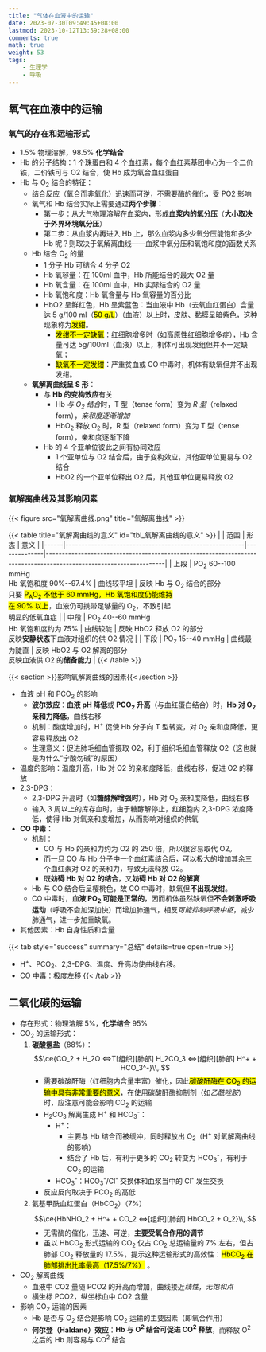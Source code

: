 ```yaml
---
title: "气体在血液中的运输"
date: 2023-07-30T09:49:45+08:00
lastmod: 2023-10-12T13:59:28+08:00
comments: true
math: true
weight: 53
tags:
    - 生理学
    - 呼吸
---
```


## 氧气在血液中的运输

### 氧气的存在和运输形式

- 1.5% 物理溶解，98.5% **化学结合**
- Hb 的分子结构：1 个珠蛋白和 4 个血红素，每个血红素基团中心为一个二价铁，二价铁可与 O2 结合，使 Hb 成为氧合血红蛋白
- Hb 与 O<sub>2</sub> 结合的特征：
    - 结合反应（氧合而非氧化）迅速而可逆，不需要酶的催化，受 PO2 影响
    - 氧气和 Hb 结合实际上需要通过**两个步骤**：
        - 第一步：从大气物理溶解在血浆内，形成**血浆内的氧分压**（**大小取决于外界环境氧分压**）
        - 第二步：从血浆内再进入 Hb 上，那么血浆内多少氧分压能饱和多少 Hb 呢？则取决于氧解离曲线——血浆中氧分压和氧饱和度的函数关系
    - Hb 结合 O<sub>2</sub> 的量
        - 1 分子 Hb 可结合 4 分子 O2
        - Hb 氧容量：在 100ml 血中，Hb 所能结合的最大 O2 量
        - Hb 氧含量：在 100ml 血中，Hb 实际结合的 O2 量
        - Hb 氧饱和度：Hb 氧含量与 Hb 氧容量的百分比
        - HbO2 呈鲜红色，Hb 呈紫蓝色：当血液中 Hb（去氧血红蛋白）含量达 5 g/100 ml（<mark>50 g/L</mark>）（血液）以上时，皮肤、黏膜呈暗紫色，这种现象称为<mark>发绀</mark>。
            - <mark>发绀不一定缺氧</mark>：红细胞增多时（如高原性红细胞增多症），Hb 含量可达 5g/100ml（血液）以上，机体可出现发组但并不一定缺氧；
            - <mark>缺氧不一定发绀</mark>：严重贫血或 CO 中毒时，机体有缺氧但并不出现发绀。
    - **氧解离曲线呈 S 形**：
        - 与 **Hb 的变构效应**有关
            - Hb *与 O<sub>2</sub> 结合*时，T 型（tense form）变为 *R 型*（relaxed form），*亲和度逐渐增加*
            - HbO<sub>2</sub> 释放 O<sub>2</sub> 时，R 型（relaxed form）变为 T 型（tense form），亲和度逐渐下降
        - Hb 的 4 个亚单位彼此之间有协同效应
            - 1 个亚单位与 O2 结合后，由于变构效应，其他亚单位更易与 O2 结合
            - HbO2 的一个亚单位释出 O2 后，其他亚单位更易释放 O2

### 氧解离曲线及其影响因素

{{< figure src="氧解离曲线.png" title="氧解离曲线" >}}

{{< table title="氧解离曲线的意义" id="tbl_氧解离曲线的意义" >}}
|      | 范围                                                   | 形态         | 意义                                                                                                              |
|------|--------------------------------------------------------|--------------|-------------------------------------------------------------------------------------------------------------------|
| 上段 | PO<sub>2</sub> 60--100 mmHg<br/>Hb 氧饱和度 90%--97.4% | 曲线较平坦   | 反映 Hb 与 O<sub>2</sub> 结合的部分<br/>只要 <mark>P<sub>A</sub>O<sub>2</sub> 不低于 60 mmHg，Hb 氧饱和度仍能维持<br/>在 90% 以上</mark>，血液仍可携带足够量的 O<sub>2</sub>，不致引起<br/>明显的低氧血症 |
| 中段 | PO<sub>2</sub> 40--60 mmHg<br/>Hb 氧饱和度约为 75%     | 曲线较陡     | 反映 HbO2 释放 O2 的部分<br/>反映**安静状态**下血液对组织的供 O2 情况                                             |
| 下段 | PO<sub>2</sub> 15--40 mmHg                             | 曲线最为陡直 | 反映 HbO2 与 O2 解离的部分<br/>反映血液供 O2 的**储备能力**                                                       |
{{< /table >}}

{{< section >}}影响氧解离曲线的因素{{< /section >}}

- 血液 pH 和 PCO<sub>2</sub> 的影响
    - **波尔效应**：**血液 pH 降低**或 **PCO<sub>2</sub> 升高**（~~与血红蛋白结合~~）时，**Hb 对 O<sub>2</sub> 亲和力降低**，曲线右移
    - 机制：酸度增加时，H<sup>+</sup> 促使 Hb 分子向 T 型转变，对 O<sub>2</sub> 亲和度降低，更容易释放出 O2
    - 生理意义：促进肺毛细血管摄取 O2，利于组织毛细血管释放 O2（这也就是为什么“宁酸勿碱”的原因）
- 温度的影响：温度升高，Hb 对 O2 的亲和度降低，曲线右移，促进 O2 的释放
- 2,3-DPG：
    - 2,3-DPG 升高时（如**糖酵解增强时**），Hb 对 O<sub>2</sub> 亲和度降低，曲线右移
    - 输入 3 周以上的库存血时，由于糖酵解停止，红细胞内 2,3-DPG 浓度降低，使得 Hb 对氧亲和度增加，从而影响对组织的供氧
- **CO 中毒**：
    - 机制：
        - CO 与 Hb 的亲和力约为 O2 的 250 倍，所以很容易取代 O2。
        - 而一旦 CO 与 Hb 分子中一个血红素结合后，可以极大的增加其余三个血红素对 O2 的亲和力，导致无法释放 O2。
        - 既**妨碍 Hb 对 O2 的结合**，又**妨碍 Hb 对 O2 的解离**
    - Hb 与 CO 结合后呈樱桃色，故 CO 中毒时，缺氧但**不出现发绀**。
    - CO 中毒时，**血液 PO<sub>2</sub> 可能是正常的**，因而机体虽然缺氧但**不会刺激呼吸运动**（呼吸不会加深加快）而增加肺通气，相反*可能抑制呼吸中枢*，减少肺通气，进一步加重缺氧。
- 其他因素：Hb 自身性质和含量

{{< tab style="success" summary="总结" details=true open=true >}}
- H<sup>+</sup>、PCO<sub>2</sub>、2,3-DPG、温度、升高均使曲线右移。
- CO 中毒：极度左移
{{< /tab >}}


## 二氧化碳的运输

- 存在形式：物理溶解 5%，**化学结合** 95%
- CO<sub>2</sub> 的运输形式：
    1. **碳酸氢盐**（88%）：
    $$\ce{CO_2 + H_2O <=>T[组织][肺部] H_2CO_3 <=>[组织][肺部] H^+ + HCO_3^-}\\,.$$
        - 需要碳酸酐酶（红细胞内含量丰富）催化，因此<mark>碳酸酐酶在 CO<sub>2</sub> 的运输中具有非常重要的意义</mark>，在使用碳酸酐酶抑制剂（如*乙酰唑胺*）时，应注意可能会影响 CO<sub>2</sub> 的运输
        - H<sub>2</sub>CO<sub>3</sub> 解离生成 H<sup>+</sup> 和 HCO<sub>3</sub><sup>-</sup>：
            - H<sup>+</sup>：
                - 主要与 Hb 结合而被缓冲，同时释放出 O<sub>2</sub>（H<sup>+</sup> 对氧解离曲线的影响）
                - 结合了 Hb 后，有利于更多的 CO<sub>2</sub> 转变为 HCO<sub>3</sub><sup>-</sup>，有利于 CO<sub>2</sub> 的运输
            - HCO<sub>3</sub><sup>-</sup>：HCO<sub>3</sub><sup>-</sup>/Cl<sup>-</sup> 交换体和血浆当中的 Cl<sup>-</sup> 发生交换
        - 反应反向取决于 PCO<sub>2</sub> 的高低
    2. 氨基甲酰血红蛋白（HbCO<sub>2</sub>）（7%）
    $$\ce{HbNHO_2 + H^+ + CO_2 <=>[组织][肺部] HbCO_2 + O_2}\\,.$$
        - 无需酶的催化，迅速、可逆，**主要受氧合作用的调节**
        - 虽以 HbCO<sub>2</sub> 形式运输的 CO<sub>2</sub> 仅占 CO<sub>2</sub> 总运输量的 7% 左右，但占肺部 CO<sub>2</sub> 释放量的 17.5%，提示这种运输形式的高效性：<mark>HbCO<sub>2</sub> 在肺部排出比率最高（17.5%/7%）</mark> 。
- CO<sub>2</sub> 解离曲线
    - 血液中 CO2 量随 PCO2 的升高而增加，曲线接近*线性*，*无饱和点*
    - 横坐标 PCO2，纵坐标血中 CO2 含量
- 影响 CO<sub>2</sub> 运输的因素
    - Hb 是否与 O<sub>2</sub> 结合是影响 CO<sub>2</sub> 运输的主要因素（即氧合作用）
    - **何尔登（Haldane）效应**：**Hb 与 O<sup>2</sup> 结合可促进 CO<sup>2</sup> 释放**，而释放 O<sup>2</sup> 之后的 Hb 则容易与 CO<sup>2</sup> 结合


